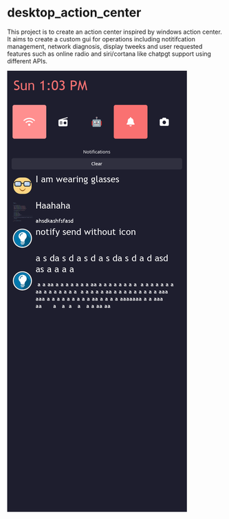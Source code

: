 # desktop_action_center

This project is to create an action center inspired by windows action center. 
It aims to create a custom gui for operations including notitifcation management, network diagnosis, display tweeks and user requested features such as online radio and siri/cortana like chatpgt support using different APIs.

![demo](/screenshots/demo_25_06_2023.png "Demo Image")